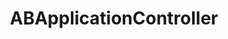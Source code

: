 ---
title: ABApplicationController
layout: module
mod: 'module:ABApplicationController'
category: api-controllers
---